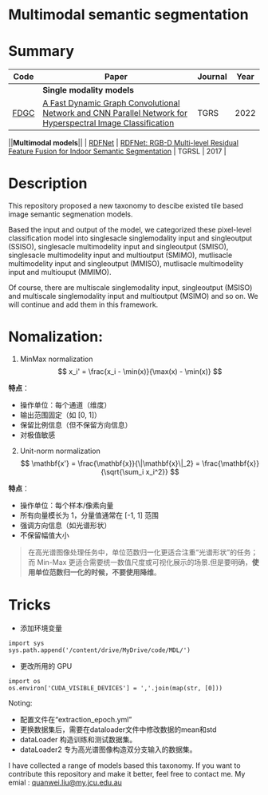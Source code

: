 # Multimodal semantic segmentation

# Summary
| Code      | Paper |  Journal |  Year | 
| ----------- | ----------- |----------- |----------- |
||**Single modality models**||
| [FDGC](https://github.com/quanweiliu/FDGC)      | [A Fast Dynamic Graph Convolutional Network and CNN Parallel Network for Hyperspectral Image Classification](https://ieeexplore-ieee-org.elibrary.jcu.edu.au/abstract/document/9785802)       | TGRS       | 2022       | 

||**Multimodal models**||
| [RDFNet]()      | [RDFNet: RGB-D Multi-level Residual Feature Fusion for Indoor Semantic Segmentation](https://openaccess.thecvf.com/content_ICCV_2017/papers/Park_RDFNet_RGB-D_Multi-Level_ICCV_2017_paper.pdf)       | TGRSL       | 2017       |


# Description
This repository proposed a new taxonomy to descibe existed tile based image semantic segmenation models.

Based the input and output of the model, we categorized these pixel-level classification model into singlesacle singlemodality input and singleoutput (SSISO), singlesacle multimodelity input and singleoutput (SMISO), singlesacle multimodelity input and multioutput (SMIMO), mutlisacle multimodelity input and singleoutput (MMISO), mutlisacle multimodelity input and multiouput (MMIMO).

Of course, there are multiscale singlemodality input, singleoutput (MSISO) and multiscale singlemodality input and multioutput (MSIMO) and so on. We will continue and add them in this framework.


# Nomalization:
1. MinMax normalization
$$
x_i' = \frac{x_i - \min(x)}{\max(x) - \min(x)}
$$

**特点**：
- 操作单位：每个通道（维度）
- 输出范围固定（如 [0, 1]）
- 保留比例信息（但不保留方向信息）
- 对极值敏感

2. Unit-norm normalization
$$
\mathbf{x'} = \frac{\mathbf{x}}{\|\mathbf{x}\|_2} = \frac{\mathbf{x}}{\sqrt{\sum_i x_i^2}}
$$

**特点**：
- 操作单位：每个样本/像素向量
- 所有向量模长为 1，分量值通常在 [-1, 1] 范围
- 强调方向信息（如光谱形状）
- 不保留幅值大小
> 在高光谱图像处理任务中，单位范数归一化更适合注重“光谱形状”的任务；而 Min-Max 更适合需要统一数值尺度或可视化展示的场景.但是要明确，**使用单位范数归一化的时候，不要使用降维**。

# Tricks
- 添加环境变量

```pyhon
import sys
sys.path.append('/content/drive/MyDrive/code/MDL/')
```
- 更改所用的 GPU
```pyhon
import os
os.environ['CUDA_VISIBLE_DEVICES'] = ','.join(map(str, [0]))
```


Noting: 
- 配置文件在“extraction_epoch.yml”
- 更换数据集后，需要在dataloader文件中修改数据的mean和std
- dataLoader 构造训练和测试数据集。
- dataLoader2 专为高光谱图像构造双分支输入的数据集。



I have collected a range of models based this taxonomy. If you want to contribute this repository and make it better, feel free to contact me. My emial : quanwei.liu@my.jcu.edu.au





